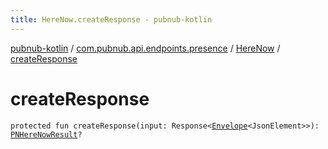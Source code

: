 ```yaml
---
title: HereNow.createResponse - pubnub-kotlin
---
```


[pubnub-kotlin](../../index.html) / [com.pubnub.api.endpoints.presence](../index.html) / [HereNow](index.html) / [createResponse](./create-response.html)

# createResponse

`protected fun createResponse(input: Response<`[`Envelope`](../../com.pubnub.api.models.server/-envelope/index.html)`<JsonElement>>): `[`PNHereNowResult`](../../com.pubnub.api.models.consumer.presence/-p-n-here-now-result/index.html)`?`